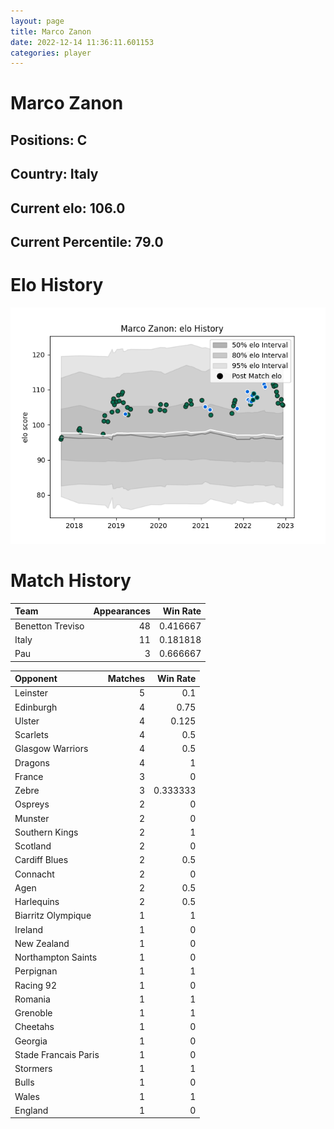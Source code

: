 ```yaml
---  
layout: page  
title: Marco Zanon  
date: 2022-12-14 11:36:11.601153  
categories: player  
---
```

# Marco Zanon

## Positions: C

## Country: Italy

## Current elo: 106.0

## Current Percentile: 79.0

# Elo History


![elo history](history_MarcoZanon.png)
# Match History


| Team             |   Appearances |   Win Rate |
|:-----------------|--------------:|-----------:|
| Benetton Treviso |            48 |   0.416667 |
| Italy            |            11 |   0.181818 |
| Pau              |             3 |   0.666667 |

| Opponent             |   Matches |   Win Rate |
|:---------------------|----------:|-----------:|
| Leinster             |         5 |   0.1      |
| Edinburgh            |         4 |   0.75     |
| Ulster               |         4 |   0.125    |
| Scarlets             |         4 |   0.5      |
| Glasgow Warriors     |         4 |   0.5      |
| Dragons              |         4 |   1        |
| France               |         3 |   0        |
| Zebre                |         3 |   0.333333 |
| Ospreys              |         2 |   0        |
| Munster              |         2 |   0        |
| Southern Kings       |         2 |   1        |
| Scotland             |         2 |   0        |
| Cardiff Blues        |         2 |   0.5      |
| Connacht             |         2 |   0        |
| Agen                 |         2 |   0.5      |
| Harlequins           |         2 |   0.5      |
| Biarritz Olympique   |         1 |   1        |
| Ireland              |         1 |   0        |
| New Zealand          |         1 |   0        |
| Northampton Saints   |         1 |   0        |
| Perpignan            |         1 |   1        |
| Racing 92            |         1 |   0        |
| Romania              |         1 |   1        |
| Grenoble             |         1 |   1        |
| Cheetahs             |         1 |   0        |
| Georgia              |         1 |   0        |
| Stade Francais Paris |         1 |   0        |
| Stormers             |         1 |   1        |
| Bulls                |         1 |   0        |
| Wales                |         1 |   1        |
| England              |         1 |   0        |